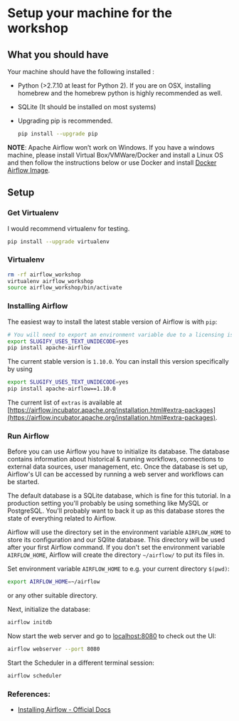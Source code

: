 # Setup your machine for the workshop

## What you should have

Your machine should have the following installed :
* Python (>2.7.10 at least for Python 2). If you are on OSX, installing homebrew and the homebrew python is highly recommended as well.

* SQLite (It should be installed on most systems)

* Upgrading pip is recommended.
    
    ```bash
    pip install --upgrade pip
    ```

**NOTE**: Apache Airflow won’t work on Windows. If you have a windows machine, please install Virtual Box/VMWare/Docker and install a Linux OS and then follow the instructions below or use Docker and install [Docker Airflow Image](https://github.com/puckel/docker-airflow).


## Setup

### Get Virtualenv

I would recommend virtualenv for testing.

```bash
pip install --upgrade virtualenv
```

### Virtualenv

```bash
rm -rf airflow_workshop
virtualenv airflow_workshop
source airflow_workshop/bin/activate
```

### Installing Airflow

The easiest way to install the latest stable version of Airflow is with ``pip``:

```bash
# You will need to export an environment variable due to a licensing issue.
export SLUGIFY_USES_TEXT_UNIDECODE=yes
pip install apache-airflow
```

The current stable version is ``1.10.0``. You can install this version specifically by using

```bash
export SLUGIFY_USES_TEXT_UNIDECODE=yes
pip install apache-airflow==1.10.0
```


The current list of `extras` is available at [https://airflow.incubator.apache.org/installation.html#extra-packages](https://airflow.incubator.apache.org/installation.html#extra-packages).

### Run Airflow
Before you can use Airflow you have to initialize its database.
The database contains information about historical & running workflows, connections to external data sources, 
user management, etc.
Once the database is set up, Airflow's UI can be accessed by running a web server and workflows can be started.

The default database is a SQLite database, which is fine for this tutorial.
In a production setting you'll probably be using something like MySQL or PostgreSQL.
You'll probably want to back it up as this database stores the state of everything related to Airflow.

Airflow will use the directory set in the environment variable `AIRFLOW_HOME` to store its configuration and our SQlite database.
This directory will be used after your first Airflow command.
If you don't set the environment variable `AIRFLOW_HOME`, Airflow will create the directory `~/airflow/` to put its files in.

Set environment variable `AIRFLOW_HOME` to e.g. your current directory `$(pwd)`:

```bash
export AIRFLOW_HOME=~/airflow
```

or any other suitable directory.

Next, initialize the database:

```bash
airflow initdb
```

Now start the web server and go to [localhost:8080](http://localhost:8080/) to check out the UI:

```bash
airflow webserver --port 8080
```
Start the Scheduler in a different terminal session:

```bash
airflow scheduler
```


### References:
* [Installing Airflow - Official Docs](https://airflow.incubator.apache.org/installation.html)
